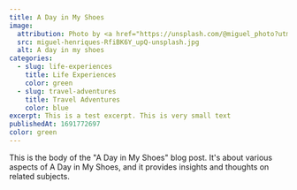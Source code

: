 ```yaml
---
title: A Day in My Shoes
image:
  attribution: Photo by <a href="https://unsplash.com/@miguel_photo?utm_source=unsplash&utm_medium=referral&utm_content=creditCopyText">Miguel Henriques</a> on <a href="https://unsplash.com/photos/RfiBK6Y_upQ?utm_source=unsplash&utm_medium=referral&utm_content=creditCopyText">Unsplash</a>
  src: miguel-henriques-RfiBK6Y_upQ-unsplash.jpg
  alt: A day in my shoes
categories:
  - slug: life-experiences
    title: Life Experiences
    color: green
  - slug: travel-adventures
    title: Travel Adventures
    color: blue
excerpt: This is a test excerpt. This is very small text
publishedAt: 1691772697
color: green
---
```


This is the body of the "A Day in My Shoes" blog post. It's about various aspects of A Day in My Shoes, and it provides insights and thoughts on related subjects.
